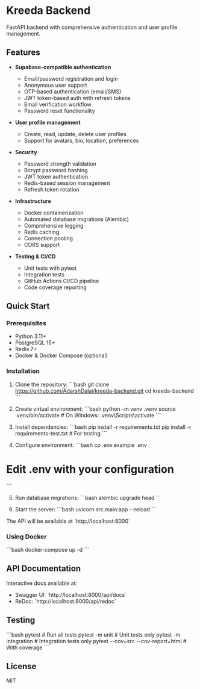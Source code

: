 # Kreeda Backend

FastAPI backend with comprehensive authentication and user profile management.

## Features

- **Supabase-compatible authentication**
  - Email/password registration and login
  - Anonymous user support  
  - OTP-based authentication (email/SMS)
  - JWT token-based auth with refresh tokens
  - Email verification workflow
  - Password reset functionality

- **User profile management**
  - Create, read, update, delete user profiles
  - Support for avatars, bio, location, preferences

- **Security**
  - Password strength validation
  - Bcrypt password hashing
  - JWT token authentication
  - Redis-based session management
  - Refresh token rotation

- **Infrastructure**
  - Docker containerization
  - Automated database migrations (Alembic)
  - Comprehensive logging
  - Redis caching
  - Connection pooling
  - CORS support

- **Testing & CI/CD**
  - Unit tests with pytest
  - Integration tests
  - GitHub Actions CI/CD pipeline
  - Code coverage reporting

## Quick Start

### Prerequisites

- Python 3.11+
- PostgreSQL 15+
- Redis 7+
- Docker & Docker Compose (optional)

### Installation

1. Clone the repository:
\`\`\`bash
git clone https://github.com/AdarshDalai/kreeda-backend.git
cd kreeda-backend
\`\`\`

2. Create virtual environment:
\`\`\`bash
python -m venv .venv
source .venv/bin/activate  # On Windows: .venv\Scripts\activate
\`\`\`

3. Install dependencies:
\`\`\`bash
pip install -r requirements.txt
pip install -r requirements-test.txt  # For testing
\`\`\`

4. Configure environment:
\`\`\`bash
cp .env.example .env
# Edit .env with your configuration
\`\`\`

5. Run database migrations:
\`\`\`bash
alembic upgrade head
\`\`\`

6. Start the server:
\`\`\`bash
uvicorn src.main:app --reload
\`\`\`

The API will be available at \`http://localhost:8000\`

### Using Docker

\`\`\`bash
docker-compose up -d
\`\`\`

## API Documentation

Interactive docs available at:
- Swagger UI: \`http://localhost:8000/api/docs\`
- ReDoc: \`http://localhost:8000/api/redoc\`

## Testing

\`\`\`bash
pytest  # Run all tests
pytest -m unit  # Unit tests only
pytest -m integration  # Integration tests only
pytest --cov=src --cov-report=html  # With coverage
\`\`\`

## License

MIT
